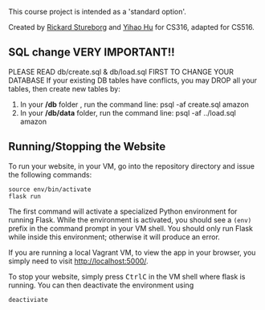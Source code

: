 This course project is intended as a 'standard option'.

Created by [Rickard Stureborg](http://www.rickard.stureborg.com) and [Yihao Hu](https://www.linkedin.com/in/yihaoh/) for CS316, adapted for CS516.

## SQL change VERY IMPORTANT!!
PLEASE READ db/create.sql & db/load.sql FIRST TO CHANGE YOUR DATABASE
If your existing DB tables have conflicts, you may DROP all your tables, then create new tables by:
1. In your **/db** folder , run the command line: 
psql -af create.sql amazon
2. In your **/db/data** folder, run the command line:
psql -af ../load.sql amazon


## Running/Stopping the Website

To run your website, in your VM, go into the repository directory and issue the following commands:
```
source env/bin/activate
flask run
```
The first command will activate a specialized Python environment for running Flask.
While the environment is activated, you should see a `(env)` prefix in the command prompt in your VM shell.
You should only run Flask while inside this environment; otherwise it will produce an error.

If you are running a local Vagrant VM, to view the app in your browser, you simply need to visit [http://localhost:5000/](http://localhost:5000/).

To stop your website, simply press <kbd>Ctrl</kbd><kbd>C</kbd> in the VM shell where flask is running.
You can then deactivate the environment using
```
deactiviate
```



